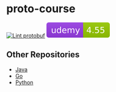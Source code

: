 # proto-course

[![Lint protobuf](https://github.com/Clement-Jean/proto-course/actions/workflows/lint.yaml/badge.svg)](https://github.com/Clement-Jean/proto-course/actions/workflows/lint.yaml) ![Udemy](.github/badges/udemy.svg)

## Other Repositories

- [Java](https://github.com/Clement-Jean/proto-java-course)
- [Go](https://github.com/Clement-Jean/proto-go-course)
- [Python](https://github.com/Clement-Jean/proto-python-course)
